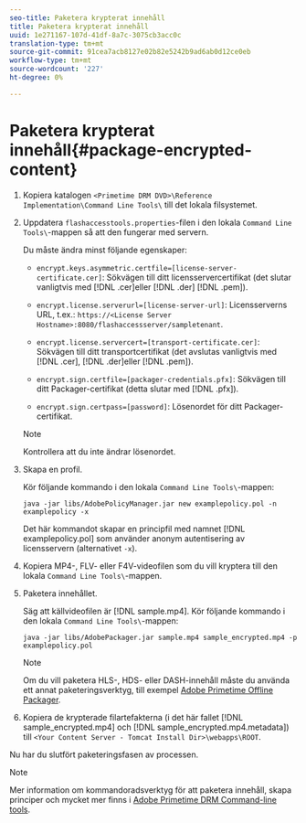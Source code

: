 ```yaml
---
seo-title: Paketera krypterat innehåll
title: Paketera krypterat innehåll
uuid: 1e271167-107d-41df-8a7c-3075cb3acc0c
translation-type: tm+mt
source-git-commit: 91cea7acb8127e02b82e5242b9ad6ab0d12ce0eb
workflow-type: tm+mt
source-wordcount: '227'
ht-degree: 0%

---
```



# Paketera krypterat innehåll{#package-encrypted-content}

1. Kopiera katalogen `<Primetime DRM DVD>\Reference Implementation\Command Line Tools\` till det lokala filsystemet.
1. Uppdatera `flashaccesstools.properties`-filen i den lokala `Command Line Tools\`-mappen så att den fungerar med servern.

   Du måste ändra minst följande egenskaper:

   * `encrypt.keys.asymmetric.certfile=[license-server-certificate.cer]`: Sökvägen till ditt licensservercertifikat (det slutar vanligtvis med  [!DNL .cer]eller  [!DNL .der]   [!DNL .pem]).

   * `encrypt.license.serverurl=[license-server-url]`: Licensserverns URL, t.ex.:     `https://<License Server Hostname>:8080/flashaccessserver/sampletenant`.

   * `encrypt.license.servercert=[transport-certificate.cer]`: Sökvägen till ditt transportcertifikat (det avslutas vanligtvis med  [!DNL .cer],  [!DNL .der]eller  [!DNL .pem]).

   * `encrypt.sign.certfile=[packager-credentials.pfx]`: Sökvägen till ditt Packager-certifikat (detta slutar med  [!DNL .pfx]).

   * `encrypt.sign.certpass=[password]`: Lösenordet för ditt Packager-certifikat.
   >[!NOTE]
   >
   >Kontrollera att du inte ändrar lösenordet.

1. Skapa en profil.

   Kör följande kommando i den lokala `Command Line Tools\`-mappen:

   ```
   java -jar libs/AdobePolicyManager.jar new examplepolicy.pol -n examplepolicy -x
   ```

   Det här kommandot skapar en principfil med namnet [!DNL examplepolicy.pol] som använder anonym autentisering av licensservern (alternativet `-x`).
1. Kopiera MP4-, FLV- eller F4V-videofilen som du vill kryptera till den lokala `Command Line Tools\`-mappen.
1. Paketera innehållet.

   Säg att källvideofilen är [!DNL sample.mp4]. Kör följande kommando i den lokala `Command Line Tools\`-mappen:

   ```
   java -jar libs/AdobePackager.jar sample.mp4 sample_encrypted.mp4 -p examplepolicy.pol
   ```

   >[!NOTE]
   >
   >Om du vill paketera HLS-, HDS- eller DASH-innehåll måste du använda ett annat paketeringsverktyg, till exempel [Adobe Primetime Offline Packager](https://helpx.adobe.com/content/dam/help/en/primetime/guides/offline_packager_getting_started.pdf).

1. Kopiera de krypterade filartefakterna (i det här fallet [!DNL sample_encrypted.mp4] och [!DNL sample_encrypted.mp4.metadata]) till `<Your Content Server - Tomcat Install Dir>\webapps\ROOT`.

Nu har du slutfört paketeringsfasen av processen.

>[!NOTE]
>
>Mer information om kommandoradsverktyg för att paketera innehåll, skapa principer och mycket mer finns i [Adobe Primetime DRM Command-line tools](../drm-reference-implementations/command-line-tools/command-line-tools-overview.md).
